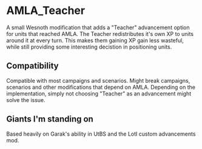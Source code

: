 # AMLA_Teacher
A small Wesnoth modification that adds a "Teacher" advancement option for units that reached AMLA.
The Teacher redistributes it's own XP to units around it at every turn. This makes them gaining XP gain less wasteful, while still providing some interesting decistion in positioning units.

## Compatibility
Compatible with most campaigns and scenarios.
Might break campaigns, scenarios and other modifications that depend on AMLA. Depending on the implementation, simply not choosing "Teacher" as an advancement might solve the issue.

## Giants I'm standing on
Based heavily on Garak's ability in UtBS and the LotI custom advancements mod.
